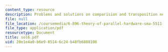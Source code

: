 ```yaml
---
content_type: resource
description: Problems and solutions on comparision and transposition networks.
file: null
file_location: /coursemedia/6-896-theory-of-parallel-hardware-sma-5511-spring-2004/20e1e4a0b6e985146c24b48fb6888108_sol6.pdf
file_type: application/pdf
resourcetype: Document
title: sol6.pdf
uid: 20e1e4a0-b6e9-8514-6c24-b48fb6888108
---
```

